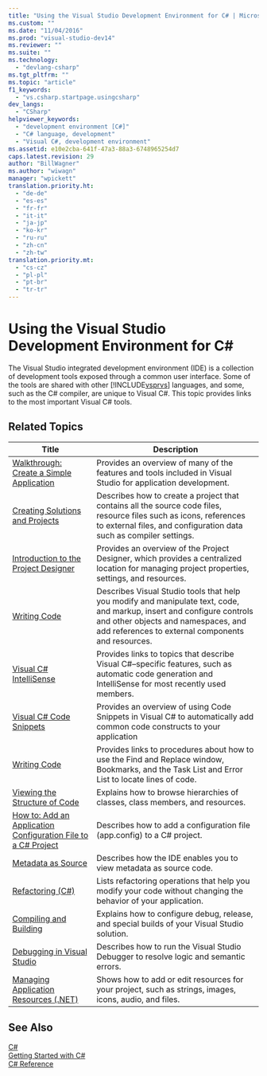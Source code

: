 ```yaml
---
title: "Using the Visual Studio Development Environment for C# | Microsoft Docs"
ms.custom: ""
ms.date: "11/04/2016"
ms.prod: "visual-studio-dev14"
ms.reviewer: ""
ms.suite: ""
ms.technology: 
  - "devlang-csharp"
ms.tgt_pltfrm: ""
ms.topic: "article"
f1_keywords: 
  - "vs.csharp.startpage.usingcsharp"
dev_langs: 
  - "CSharp"
helpviewer_keywords: 
  - "development environment [C#]"
  - "C# language, development"
  - "Visual C#, development environment"
ms.assetid: e10e2cba-641f-47a3-88a3-6748965254d7
caps.latest.revision: 29
author: "BillWagner"
ms.author: "wiwagn"
manager: "wpickett"
translation.priority.ht: 
  - "de-de"
  - "es-es"
  - "fr-fr"
  - "it-it"
  - "ja-jp"
  - "ko-kr"
  - "ru-ru"
  - "zh-cn"
  - "zh-tw"
translation.priority.mt: 
  - "cs-cz"
  - "pl-pl"
  - "pt-br"
  - "tr-tr"
---
```

# Using the Visual Studio Development Environment for C#
The Visual Studio integrated development environment (IDE) is a collection of development tools exposed through a common user interface. Some of the tools are shared with other [!INCLUDE[vsprvs](../code-quality/includes/vsprvs_md.md)] languages, and some, such as the C# compiler, are unique to Visual C#. This topic provides links to the most important Visual C# tools.  
  
## Related Topics  
  
|Title|Description|  
|-----------|-----------------|  
|[Walkthrough: Create a Simple Application](../ide/walkthrough-create-a-simple-application-with-visual-csharp-or-visual-basic.md)|Provides an overview of many of the features and tools included in Visual Studio for application development.|  
|[Creating Solutions and Projects](../ide/creating-solutions-and-projects.md)|Describes how to create a project that contains all the source code files, resource files such as icons, references to external files, and configuration data such as compiler settings.|  
|[Introduction to the Project Designer](http://msdn.microsoft.com/en-us/898dd854-c98d-430c-ba1b-a913ce3c73d7)|Provides an overview of the Project Designer, which provides a centralized location for managing project properties, settings, and resources.|  
|[Writing Code](../ide/writing-code-in-the-code-and-text-editor.md)|Describes Visual Studio tools that help you modify and manipulate text, code, and markup, insert and configure controls and other objects and namespaces, and add references to external components and resources.|  
|[Visual C# IntelliSense](../ide/visual-csharp-intellisense.md)|Provides links to topics that describe Visual C#–specific features, such as automatic code generation and IntelliSense for most recently used members.|  
|[Visual C# Code Snippets](../ide/visual-csharp-code-snippets.md)|Provides an overview of using Code Snippets in Visual C# to automatically add common code constructs to your application|  
|[Writing Code](../ide/writing-code-in-the-code-and-text-editor.md)|Provides links to procedures about how to use the Find and Replace window, Bookmarks, and the Task List and Error List to locate lines of code.|  
|[Viewing the Structure of Code](../ide/viewing-the-structure-of-code.md)|Explains how to browse hierarchies of classes, class members, and resources.|  
|[How to: Add an Application Configuration File to a C# Project](../csharp-ide/how-to-add-an-application-configuration-file-to-a-csharp-project.md)|Describes how to add a configuration file (app.config) to a C# project.|  
|[Metadata as Source](../csharp-ide/metadata-as-source.md)|Describes how the IDE enables you to view metadata as source code.|  
|[Refactoring (C#)](../csharp-ide/refactoring-csharp.md)|Lists refactoring operations that help you modify your code without changing the behavior of your application.|  
|[Compiling and Building](../ide/compiling-and-building-in-visual-studio.md)|Explains how to configure debug, release, and special builds of your Visual Studio solution.|  
|[Debugging in Visual Studio](../debugger/debugging-in-visual-studio.md)|Describes how to run the Visual Studio Debugger to resolve logic and semantic errors.|  
|[Managing Application Resources (.NET)](../ide/managing-application-resources-dotnet.md)|Shows how to add or edit resources for your project, such as strings, images, icons, audio, and files.|  
  
## See Also  
 [C#](/dotnet/csharp/csharp)   
 [Getting Started with C#](/dotnet/csharp/getting-started/getting-started-with-csharp)   
 [C# Reference](/dotnet/csharp/language-reference/index)